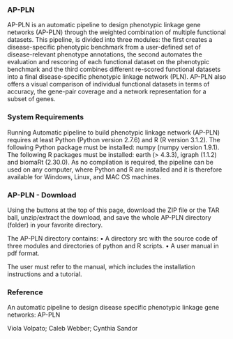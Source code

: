 ### AP-PLN

AP-PLN is an automatic pipeline to design phenotypic linkage gene networks (AP-PLN) through the weighted combination of multiple functional datasets. This pipeline, is divided into three modules: the first creates a disease-specific phenotypic benchmark from a user-defined set of disease-relevant phenotype annotations, the second automates the evaluation and rescoring of each functional dataset on the phenotypic benchmark and the third combines different re-scored functional datasets into a final disease-specific phenotypic linkage network (PLN). AP-PLN also offers a visual comparison of individual functional datasets in terms of accuracy, the gene-pair coverage and a network representation for a subset of genes.


### System Requirements

Running Automatic pipeline to build phenotypic linkage network (AP-PLN) requires at least Python (Python version 2.7.6) and R (R version 3.1.2). The following Python package must be installed: numpy (numpy version 1.9.1). The following R packages must be installed: earth (> 4.3.3), igraph (1.1.2) and biomaRt (2.30.0). As no compilation is required, the pipeline can be used on any computer, where Python and R are installed and it is therefore available for Windows, Linux, and MAC OS machines.

### AP-PLN - Download 

Using the buttons at the top of this page, download the ZIP file or the TAR ball, unzip/extract the download, and save the whole AP-PLN directory (folder) in your favorite directory.

The AP-PLN directory contains:
•	A directory src with the source code of three modules and directories of python and R scripts. 
•	A user manual in pdf format.  

The user must refer to the manual, which includes the installation instructions and a tutorial.

### Reference

An automatic pipeline to design disease specific phenotypic linkage gene networks: AP-PLN

Viola Volpato;  Caleb Webber; Cynthia Sandor

